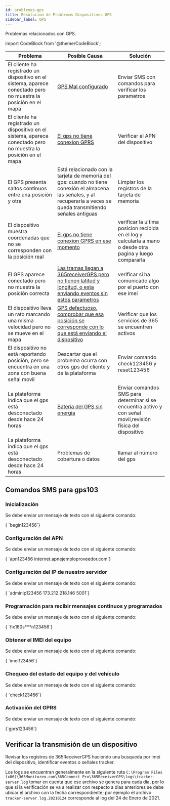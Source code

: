 ```yaml
---
id: problemas-gps
title: Resolucion de Problemas Dispositivos GPS
sidebar_label: GPS
---
```


Problemas relacionados con GPS.

import CodeBlock from '@theme/CodeBlock';

| Problema                                                                                                        | Posible Causa                                                                                                                                                                       | Solución                                                                                                     |
| --------------------------------------------------------------------------------------------------------------- | ----------------------------------------------------------------------------------------------------------------------------------------------------------------------------------- | ------------------------------------------------------------------------------------------------------------ |
| El cliente ha registrado un dispositivo en el sistema, aparece conectado pero no muestra la posición en el mapa | [GPS Mal configurado](./problemas-gps.md#comandos-sms-para-gps103)                                                                                                                  | Enviar SMS con comandos para verificar los parametros                                                        |
| El cliente ha registrado un dispositivo en el sistema, aparece conectado pero no muestra la posición en el mapa | [El gps no tiene conexion GPRS](./problemas-gps.md#chequeo-del-estado-del-equipo-y-del-vehículo)                                                                                    | Verificar el APN del dispositivo                                                                             |
| El GPS presenta saltos continuos entre una posición y otra                                                      | Está relacionado con la tarjeta de memoria del gps: cuando no tiene conexión el almacena las señales, y al recuperarla a veces se queda transmitiendo señales antiguas              | Limpiar los registros de la tarjeta de memoria                                                               |
| El dispositivo muestra coordenadas que no se corresponden con la posición real                                  | [El gps no tiene conexion GPRS en ese momento](./problemas-gps.md#verificar-la-transmisión-de-un-dispositivo)                                                                       | verificar la ultima posicion recibida en el log y calcularla a mano o desde otra pagina y luego compararla   |
| El GPS aparece conectado pero no muestra la posición correcta                                                   | [Las tramas llegan a 365receiverGPS pero no tienen latitud y longitud, o esta enviando eventos sin estos parametros](./problemas-gps.md#verificar-la-transmisión-de-un-dispositivo) | verificar si ha comunicado algo por el puerto con ese imei                                                   |
| El dispositivo lleva un rato marcando una misma velocidad pero no se mueve en el mapa                           | [GPS defectuoso, comprobar que esa posición se corresponde con lo que está enviando el dispositivo](./problemas-gps.md#verificar-la-transmisión-de-un-dispositivo)                  | Verificar que los servicios de 365 se encuentren activos                                                     |
| El dispositivo no está reportando posición, pero se encuentra en una zona con buena señal movil                 | Descartar que el problema ocurra con otros gps del cliente y de la plataforma                                                                                                       | Enviar comando check123456 y reset123456                                                                     |
| La plataforma indica que el gps está desconectado desde hace 24 horas                                           | [Batería del GPS sin energía](./problemas-gps.md#verificar-la-transmisión-de-un-dispositivo)                                                                                        | Enviar comandos SMS para determinar si se encuentra activo y con señal movil,revisión física del dispositivo |
| La plataforma indica que el gps está desconectado desde hace 24 horas                                           | Problemas de cobertura o datos                                                                                                                                                      | llamar al número del gps                                                                                     |

## Comandos SMS para gps103

### Inicialización

Se debe enviar un mensaje de texto con el siguiente comando:

<div>
    <CodeBlock
    language="jsx">
    { `begin123456`}
    </CodeBlock>
</div>

### Configuración del APN

Se debe enviar un mensaje de texto con el siguiente comando:

<div>
    <CodeBlock
    language="jsx">
    { `apn123456 internet.apnejemploproveedor.com`}
    </CodeBlock>
</div>
 
### Configuración del IP de nuestro servidor
Se debe enviar un mensaje de texto con el siguiente comando:

<div>
    <CodeBlock
    language="jsx">
    { `adminip123456 173.212.218.146 5001`}
    </CodeBlock>
</div>
 
### Programación para recibir mensajes continuos y programados
Se debe enviar un mensaje de texto con el siguiente comando:
    
<div>
    <CodeBlock
    language="jsx">
    { `fix180s***n123456`}
    </CodeBlock>
</div>
 
### Obtener el  IMEI del equipo
Se debe enviar un mensaje de texto con el siguiente comando:
    
<div>
    <CodeBlock
    language="jsx">
    { `imei123456`}
    </CodeBlock>
</div>

### Chequeo del estado del equipo y del vehículo

Se debe enviar un mensaje de texto con el siguiente comando:

<div>
    <CodeBlock
    language="jsx">
    { `check123456`}
    </CodeBlock>
</div>

### Activación del GPRS

Se debe enviar un mensaje de texto con el siguiente comando:

<div>
    <CodeBlock
    language="jsx">
    {`gprs123456`}
    </CodeBlock>
</div>

## Verificar la transmisión de un dispositivo

Revisar los registros de 365ReceiverGPS haciendo una busqueda por imei del dispositivo, identificar eventos o señales tracker.

Los logs se encuentran generalmente en la siguiente ruta `C:\Program Files (x86)\365Monitoreo.com\365Connect Pro\365ReceiverGPS\logs\tracker-server.log` tomar en cuenta que ese archivo se genera para cada dia, por lo que si la verificación se va a realizar con respecto a dias anteriores se debe ubicar el archivo con la fecha correspondiente; por ejemplo el archivo `tracker-server.log.20210124` corresponde al log del 24 de Enero de 2021.
